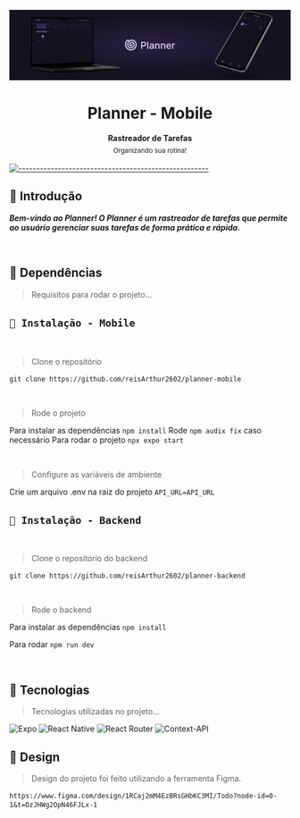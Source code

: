 <p align="center">
  <img src="src/assets/banner - planner 2x.jpg" alt="Logo" />
</p>

<h1 align="center"> Planner - Mobile</h1>

<p align="center">
  <b> Rastreador de Tarefas</b></br>
  <sub>Organizando sua rotina!<sub>
</p>

[![-----------------------------------------------------](https://raw.githubusercontent.com/andreasbm/readme/master/assets/lines/colored.png)](#table-of-contents)

## 🚀 Introdução

**_Bem-vindo ao Planner! O Planner é um rastreador de tarefas que permite ao usuário gerenciar suas tarefas de forma prática e rápida._**

<br/>

## 🚀 Dependências

> Requisitos para rodar o projeto...
> <br/>

## `📖 Instalação - Mobile`

<br />

> Clone o repositório

```
git clone https://github.com/reisArthur2602/planner-mobile
```

<br />

> Rode o projeto

Para instalar as dependências `npm install`
Rode `npm audix fix` caso necessário
Para rodar o projeto `npx expo start`

<br />

> Configure as variáveis de ambiente

Crie um arquivo .env na raiz do projeto `API_URL=API_URL`

## `📖 Instalação - Backend`

<br />

> Clone o repositório do backend

```
git clone https://github.com/reisArthur2602/planner-backend
```

<br />

> Rode o backend

Para instalar as dependências `npm install`

Para rodar `npm run dev`

<br />

## 🚀 Tecnologias

> Tecnologias utilizadas no projeto...

![Expo](https://img.shields.io/badge/expo-1C1E24?style=for-the-badge&logo=expo&logoColor=#D04A37)
![React Native](https://img.shields.io/badge/react_native-%2320232a.svg?style=for-the-badge&logo=react&logoColor=%2361DAFB)
![React Router](https://img.shields.io/badge/React_Router-CA4245?style=for-the-badge&logo=react-router&logoColor=white)
![Context-API](https://img.shields.io/badge/Context--Api-000000?style=for-the-badge&logo=react)

## 🚀 Design

> Design do projeto foi feito utilizando a ferramenta Figma.

```
https://www.figma.com/design/1RCaj2mM4EzBRsGHbKC3MI/Todo?node-id=0-1&t=DzJHWg2OpN46FJLx-1
```
